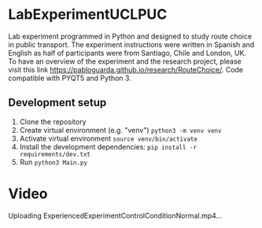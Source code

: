 # LabExperimentUCLPUC
Lab experiment programmed in Python and designed to study route choice in public transport. The experiment instructions were written in Spanish and English as half of participants were from Santiago, Chile and London, UK. To have an overview of the experiment and the research project, please visit this link 
https://pabloguarda.github.io/research/RouteChoice/. Code compatible with PYQT5 and Python 3.

## Development setup

1. Clone the repository
2. Create virtual environment (e.g. "venv") `python3 -m venv venv`
3. Activate virtual environment `source venv/bin/activate`
3. Install the development dependencies: `pip install -r requirements/dev.txt`
4. Run `python3 Main.py`

# Video 

Uploading ExperiencedExperimentControlConditionNormal.mp4…
